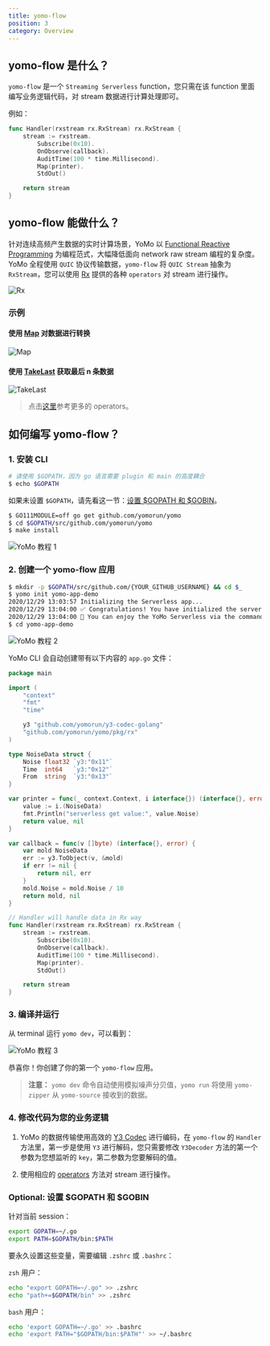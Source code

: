 ```yaml
---
title: yomo-flow
position: 3
category: Overview
---
```


## yomo-flow 是什么？

`yomo-flow` 是一个 `Streaming Serverless` function，您只需在该 function 里面编写业务逻辑代码，对 stream 数据进行计算处理即可。

例如：

```go
func Handler(rxstream rx.RxStream) rx.RxStream {
	stream := rxstream.
		Subscribe(0x10).
		OnObserve(callback).
		AuditTime(100 * time.Millisecond).
		Map(printer).
		StdOut()

	return stream
}
```

## yomo-flow 能做什么？

针对连续高频产生数据的实时计算场景，YoMo 以 [Functional Reactive Programming](https://en.wikipedia.org/wiki/Functional_reactive_programming) 为编程范式，大幅降低面向 network raw stream 编程的复杂度。YoMo 全程使用 `QUIC` 协议传输数据，`yomo-flow` 将 `QUIC Stream` 抽象为 `RxStream`，您可以使用 [Rx](/rx) 提供的各种 `operators` 对 stream 进行操作。

![Rx](/flow/rx.png)

### 示例

#### 使用 [Map](http://reactivex.io/documentation/operators/map.html) 对数据进行转换

![Map](/flow/map.png)

#### 使用 [TakeLast](http://reactivex.io/documentation/operators/takelast.html) 获取最后 n 条数据

![TakeLast](/flow/takeLast.png)

> 点击[这里](/rx#rxstream-支持的-operators)参考更多的 operators。

## 如何编写 yomo-flow？

### 1. 安装 CLI

```bash
# 请使用 $GOPATH，因为 go 语言需要 plugin 和 main 的高度耦合
$ echo $GOPATH
```

如果未设置 `$GOPATH`，请先看这一节：[设置 $GOPATH 和 $GOBIN](#optional-set-gopath-and-gobin)。

```bash
$ GO111MODULE=off go get github.com/yomorun/yomo
$ cd $GOPATH/src/github.com/yomorun/yomo
$ make install
```

![YoMo 教程 1](/tutorial-1.png)

### 2. 创建一个 yomo-flow 应用

```bash
$ mkdir -p $GOPATH/src/github.com/{YOUR_GITHUB_USERNAME} && cd $_
$ yomo init yomo-app-demo
2020/12/29 13:03:57 Initializing the Serverless app...
2020/12/29 13:04:00 ✅ Congratulations! You have initialized the serverless app successfully.
2020/12/29 13:04:00 🎉 You can enjoy the YoMo Serverless via the command: yomo dev
$ cd yomo-app-demo
```

![YoMo 教程 2](/tutorial-2.png)

YoMo CLI 会自动创建带有以下内容的 `app.go` 文件：

```go
package main

import (
	"context"
	"fmt"
	"time"

	y3 "github.com/yomorun/y3-codec-golang"
	"github.com/yomorun/yomo/pkg/rx"
)

type NoiseData struct {
	Noise float32 `y3:"0x11"`
	Time  int64   `y3:"0x12"`
	From  string  `y3:"0x13"`
}

var printer = func(_ context.Context, i interface{}) (interface{}, error) {
	value := i.(NoiseData)
	fmt.Println("serverless get value:", value.Noise)
	return value, nil
}

var callback = func(v []byte) (interface{}, error) {
	var mold NoiseData
	err := y3.ToObject(v, &mold)
	if err != nil {
		return nil, err
	}
	mold.Noise = mold.Noise / 10
	return mold, nil
}

// Handler will handle data in Rx way
func Handler(rxstream rx.RxStream) rx.RxStream {
	stream := rxstream.
		Subscribe(0x10).
		OnObserve(callback).
		AuditTime(100 * time.Millisecond).
		Map(printer).
		StdOut()

	return stream
}
```

### 3. 编译并运行

从 terminal 运行 `yomo dev`，可以看到：

![YoMo 教程 3](/tutorial-3.png)

恭喜你！你创建了你的第一个 `yomo-flow` 应用。

> **注意：** `yomo dev` 命令自动使用模拟噪声分贝值，`yomo run` 将使用 `yomo-zipper` 从 `yomo-source` 接收到的数据。

### 4. 修改代码为您的业务逻辑

1. YoMo 的数据传输使用高效的 [Y3 Codec](https://github.com/yomorun/y3-codec-golang) 进行编码，在 `yomo-flow` 的 `Handler` 方法里，第一步是使用 `Y3` 进行解码，您只需要修改 `Y3Decoder` 方法的第一个参数为您想监听的 `key`，第二参数为您要解码的值。

2. 使用相应的 [operators](http://reactivex.io/documentation/operators.html) 方法对 stream 进行操作。

### Optional: 设置 $GOPATH 和 $GOBIN

针对当前 session：

```bash
export GOPATH=~/.go
export PATH=$GOPATH/bin:$PATH
```

要永久设置这些变量，需要编辑 `.zshrc` 或 `.bashrc`：

`zsh` 用户：

```bash
echo "export GOPATH=~/.go" >> .zshrc
echo "path+=$GOPATH/bin" >> .zshrc
```

`bash` 用户：

```bash
echo 'export GOPATH=~/.go' >> .bashrc
echo 'export PATH="$GOPATH/bin:$PATH"' >> ~/.bashrc
```
